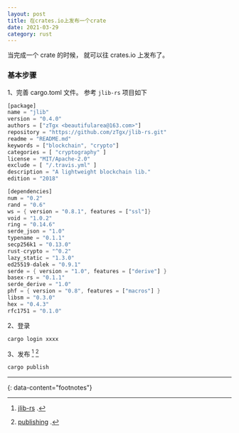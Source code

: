 ```yaml
---
layout: post
title: 在crates.io上发布一个crate
date: 2021-03-29
category: rust
---
```


当完成一个 crate 的时候， 就可以往 crates.io 上发布了。

### 基本步骤
1、完善 cargo.toml 文件。 参考 `jlib-rs` 项目如下
```rust
[package]
name = "jlib"
version = "0.4.0"
authors = ["zTgx <beautifularea@163.com>"]
repository = "https://github.com/zTgx/jlib-rs.git"
readme = "README.md"
keywords = ["blockchain", "crypto"]
categories = [ "cryptography" ]
license = "MIT/Apache-2.0"
exclude = [ "/.travis.yml" ]
description = "A lightweight blockchain lib."
edition = "2018"

[dependencies]
num = "0.2"
rand = "0.6"
ws = { version = "0.8.1", features = ["ssl"]}
void = "1.0.2"
ring = "0.14.6"
serde_json = "1.0"
typename = "0.1.1"
secp256k1 = "0.13.0"
rust-crypto = "^0.2"
lazy_static = "1.3.0"
ed25519-dalek = "0.9.1"
serde = { version = "1.0", features = ["derive"] }
basex-rs = "0.1.1"
serde_derive = "1.0"
phf = { version = "0.8", features = ["macros"] }
libsm = "0.3.0"
hex = "0.4.3"
rfc1751 = "0.1.0"
```

2、登录
```rust
cargo login xxxx
```

3、发布 [^1] [^2]
```rust
cargo publish
```

---
{: data-content="footnotes"}

[^1]: [jlib-rs](https://crates.io/crates/jlib) .  
[^2]: [publishing](https://doc.rust-lang.org/cargo/reference/publishing.html) .



